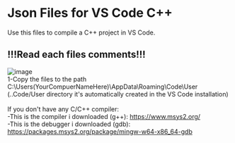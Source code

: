 # Json Files for VS Code C++
Use this files to compile a C++ project in VS Code. <br>
## !!!Read each files comments!!! <br>
![image](https://user-images.githubusercontent.com/80979314/190543042-fd8a8293-366a-4e04-ae93-b55c4e23ce74.png) <br>
1-Copy the files to the path C:\Users\(YourCompuerNameHere)\AppData\Roaming\Code\User <br>
(..Code/User directory it's automatically created in the VS Code installation) <br><br> 
If you don't have any C/C++ compiler: <br>
  -This is the compiler i downloaded (g++): https://www.msys2.org/ <br>
  -This is the debugger i downloaded (gdb): https://packages.msys2.org/package/mingw-w64-x86_64-gdb
